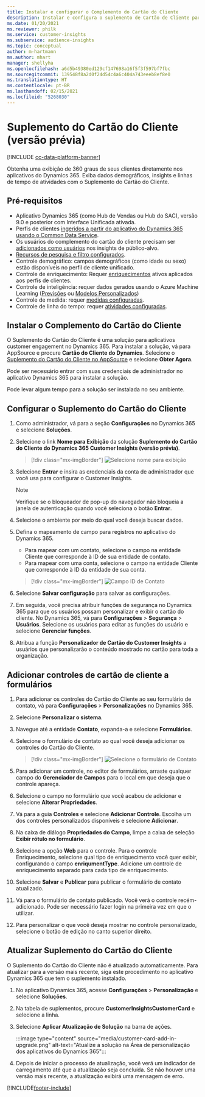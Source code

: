 ```yaml
---
title: Instalar e configurar o Complemento do Cartão do Cliente
description: Instalar e configura o suplemento de Cartão de Cliente para o Dynamics 365 Customer Insights.
ms.date: 01/20/2021
ms.reviewer: philk
ms.service: customer-insights
ms.subservice: audience-insights
ms.topic: conceptual
author: m-hartmann
ms.author: mhart
manager: shellyha
ms.openlocfilehash: a6d5b49380ed129cf147698a16f5f3f597bf7fbc
ms.sourcegitcommit: 139548f8a2d0f24d54c4a6c404a743eeeb8ef8e0
ms.translationtype: HT
ms.contentlocale: pt-BR
ms.lasthandoff: 02/15/2021
ms.locfileid: "5268030"
---
```

# <a name="customer-card-add-in-preview"></a>Suplemento do Cartão do Cliente (versão prévia)

[!INCLUDE [cc-data-platform-banner](../includes/cc-data-platform-banner.md)]

Obtenha uma exibição de 360 graus de seus clientes diretamente nos aplicativos do Dynamics 365. Exiba dados demográficos, insights e linhas de tempo de atividades com o Suplemento do Cartão do Cliente.

## <a name="prerequisites"></a>Pré-requisitos

- Aplicativo Dynamics 365 (como Hub de Vendas ou Hub do SAC), versão 9.0 e posterior com Interface Unificada ativada.
- Perfis de clientes [ingeridos a partir do aplicativo do Dynamics 365 usando o Common Data Service](connect-power-query.md).
- Os usuários do complemento do cartão do cliente precisam ser [adicionados como usuários](permissions.md) nos insights de público-alvo.
- [Recursos de pesquisa e filtro configurados](search-filter-index.md).
- Controle demográfico: campos demográficos (como idade ou sexo) estão disponíveis no perfil de cliente unificado.
- Controle de enriquecimento: Requer [enriquecimentos](enrichment-hub.md) ativos aplicados aos perfis de clientes.
- Controle de inteligência: requer dados gerados usando o Azure Machine Learning ([Previsões](predictions.md) ou [Modelos Personalizados](custom-models.md))
- Controle de medida: requer [medidas configuradas](measures.md).
- Controle de linha do tempo: requer [atividades configuradas](activities.md).

## <a name="install-the-customer-card-add-in"></a>Instalar o Complemento do Cartão do Cliente

O Suplemento do Cartão do Cliente é uma solução para aplicativos customer engagement no Dynamics 365. Para instalar a solução, vá para AppSource e procure **Cartão do Cliente do Dynamics**. Selecione o [Suplemento do Cartão do Cliente no AppSource](https://appsource.microsoft.com/product/dynamics-365/mscrm.dynamics_365_customer_insights_customer_card_addin?tab=Overview) e selecione **Obter Agora**.

Pode ser necessário entrar com suas credenciais de administrador no aplicativo Dynamics 365 para instalar a solução.

Pode levar algum tempo para a solução ser instalada no seu ambiente.

## <a name="configure-the-customer-card-add-in"></a>Configurar o Suplemento do Cartão do Cliente

1. Como administrador, vá para a seção **Configurações** no Dynamics 365 e selecione **Soluções**.

1. Selecione o link **Nome para Exibição** da solução **Suplemento do Cartão do Cliente do Dynamics 365 Customer Insights (versão prévia)**.

   > [!div class="mx-imgBorder"]
   > ![Selecione nome para exibição](media/select-display-name.png "Selecione nome para exibição")

1. Selecione **Entrar** e insira as credenciais da conta de administrador que você usa para configurar o Customer Insights.

   > [!NOTE]
   > Verifique se o bloqueador de pop-up do navegador não bloqueia a janela de autenticação quando você seleciona o botão **Entrar**.

1. Selecione o ambiente por meio do qual você deseja buscar dados.

1. Defina o mapeamento de campo para registros no aplicativo do Dynamics 365.
   - Para mapear com um contato, selecione o campo na entidade Cliente que corresponde à ID de sua entidade de contato.
   - Para mapear com uma conta, selecione o campo na entidade Cliente que corresponde à ID da entidade de sua conta.

   > [!div class="mx-imgBorder"]
   > ![Campo ID de Contato](media/contact-id-field.png "Campo ID de Contato")

1. Selecione **Salvar configuração** para salvar as configurações.

1. Em seguida, você precisa atribuir funções de segurança no Dynamics 365 para que os usuários possam personalizar e exibir o cartão do cliente. No Dynamics 365, vá para **Configurações** > **Segurança** > **Usuários**. Selecione os usuários para editar as funções do usuário e selecione **Gerenciar funções**.

1. Atribua a função **Personalizador de Cartão do Customer Insights** a usuários que personalizarão o conteúdo mostrado no cartão para toda a organização.

## <a name="add-customer-card-controls-to-forms"></a>Adicionar controles de cartão de cliente a formulários
  
1. Para adicionar os controles do Cartão do Cliente ao seu formulário de contato, vá para **Configurações** > **Personalizações** no Dynamics 365.

1. Selecione **Personalizar o sistema**.

1. Navegue até a entidade **Contato**, expanda-a e selecione **Formulários**.

1. Selecione o formulário de contato ao qual você deseja adicionar os controles do Cartão do Cliente.

    > [!div class="mx-imgBorder"]
    > ![Selecione o formulário de Contato](media/contact-active-forms.png "Selecione o formulário de Contato")

1. Para adicionar um controle, no editor de formulários, arraste qualquer campo do **Gerenciador de Campos** para o local em que deseja que o controle apareça.

1. Selecione o campo no formulário que você acabou de adicionar e selecione **Alterar Propriedades**.

1. Vá para a guia **Controles** e selecione **Adicionar Controle**. Escolha um dos controles personalizados disponíveis e selecione **Adicionar**.

1. Na caixa de diálogo **Propriedades do Campo**, limpe a caixa de seleção **Exibir rótulo no formulário**.

1. Selecione a opção **Web** para o controle. Para o controle Enriquecimento, selecione qual tipo de enriquecimento você quer exibir, configurando o campo **enriqumentType**. Adicione um controle de enriquecimento separado para cada tipo de enriquecimento.

1. Selecione **Salvar** e **Publicar** para publicar o formulário de contato atualizado.

1. Vá para o formulário de contato publicado. Você verá o controle recém-adicionado. Pode ser necessário fazer login na primeira vez em que o utilizar.

1. Para personalizar o que você deseja mostrar no controle personalizado, selecione o botão de edição no canto superior direito.

## <a name="upgrade-customer-card-add-in"></a>Atualizar Suplemento do Cartão do Cliente
O Suplemento do Cartão do Cliente não é atualizado automaticamente. Para atualizar para a versão mais recente, siga este procedimento no aplicativo Dynamics 365 que tem o suplemento instalado.

1. No aplicativo Dynamics 365, acesse **Configurações** > **Personalização** e selecione **Soluções**.

1. Na tabela de suplementos, procure **CustomerInsightsCustomerCard** e selecione a linha.

1. Selecione **Aplicar Atualização de Solução** na barra de ações.

   :::image type="content" source="media/customer-card-add-in-upgrade.png" alt-text="Atualize a solução na Área de personalização dos aplicativos do Dynamics 365":::

1. Depois de iniciar o processo de atualização, você verá um indicador de carregamento até que a atualização seja concluída. Se não houver uma versão mais recente, a atualização exibirá uma mensagem de erro.


[!INCLUDE[footer-include](../includes/footer-banner.md)]